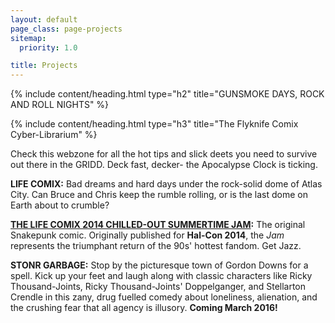 ```yaml
---
layout: default
page_class: page-projects
sitemap:
  priority: 1.0

title: Projects
---
```



{% include content/heading.html type="h2" title="GUNSMOKE DAYS, ROCK AND ROLL NIGHTS" %}

{% include content/heading.html type="h3" title="The Flyknife Comix Cyber-Librarium" %}

Check this webzone for all the hot tips and slick deets you need to survive out there in the GRIDD. Deck fast, decker-
the Apocalypse Clock is ticking.

**LIFE COMIX:** Bad dreams and hard days under the rock-solid dome of Atlas City. Can Bruce and Chris keep the rumble rolling, or is the last dome on Earth about to crumble?

**[THE LIFE COMIX 2014 CHILLED-OUT SUMMERTIME JAM](/images/comics/2014Jam.pdf):** The original Snakepunk comic. Originally published for **Hal-Con 2014**, the *Jam* represents the triumphant return of the 90s' hottest fandom. Get Jazz.

**STONR GARBAGE:** Stop by the picturesque town of Gordon Downs for a spell. Kick up your feet and laugh along with classic characters like Ricky Thousand-Joints, Ricky Thousand-Joints' Doppelganger, and Stellarton Crendle in this zany, drug fuelled comedy about loneliness, alienation, and the crushing fear that all agency is illusory. **Coming March 2016!**
